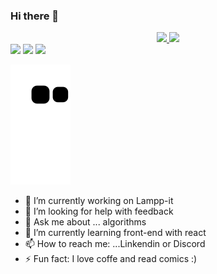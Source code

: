 ### Hi there 👋
	
<div align="center">
  <a href="https://github.com/judsoncabral">
  <img height="180em" src="https://github-readme-stats.vercel.app/api?username=judsoncabral&show_icons=true&theme=dracula&include_all_commits=true&count_private=true"/>
  <img height="180em" src="https://github-readme-stats.vercel.app/api/top-langs/?username=judsoncabral&layout=compact&langs_count=8&theme=dracula"/>
</div>
	
<div> 
    <a href="#" target="_blank"><img src="https://img.shields.io/badge/-Instagram-%23E4405F?style=for-the-badge&logo=instagram&logoColor=white" target="www.instagram.com/judsoncabral_"></a>
   <a href="#" target="_blank"><img src="https://img.shields.io/badge/Discord-7289DA?style=for-the-badge&logo=discord&logoColor=white" target="https://discordapp.com/users/273981330436390914"></a> 
    <a href="#" target="_blank"><img src="https://img.shields.io/badge/-LinkedIn-%230077B5?style=for-the-badge&logo=linkedin&logoColor=white" target="http://www.linkedin.com/in/judson-cabral-de-melo"></a> 
 </div>
 
![Snake animation](https://github.com/rafaballerini/rafaballerini/blob/output/github-contribution-grid-snake.svg)
  	
- 🔭 I’m currently working on Lampp-it
- 🤔 I’m looking for help with feedback
- 💬 Ask me about ... algorithms 
- 🌱 I’m currently learning front-end with react
- 📫 How to reach me: ...Linkendin or Discord 
- ⚡ Fun fact: I love coffe and read comics :) 
<!--
**judsoncabral/judsoncabral** is a ✨ _special_ ✨ repository because its `README.md` (this file) appears on your GitHub profile.

  <a href="#" target="_blank"><img src="https://img.shields.io/badge/YouTube-FF0000?style=for-the-badge&logo=youtube&logoColor=white" target="_blank"></a>
	<a href="#" target="_blank"><img src="https://img.shields.io/badge/Twitch-9146FF?style=for-the-badge&logo=twitch&logoColor=white" target="_blank"></a>
<a href = "#"><img src="https://img.shields.io/badge/-Gmail-%23333?style=for-the-badge&logo=gmail&logoColor=white" target="_blank"></a>


Here are some ideas to get you started:

- 🌱 I’m currently learning ...
- 👯 I’m looking to collaborate on ...


- 😄 Pronouns: ...
- ⚡ Fun fact: ...
-->
